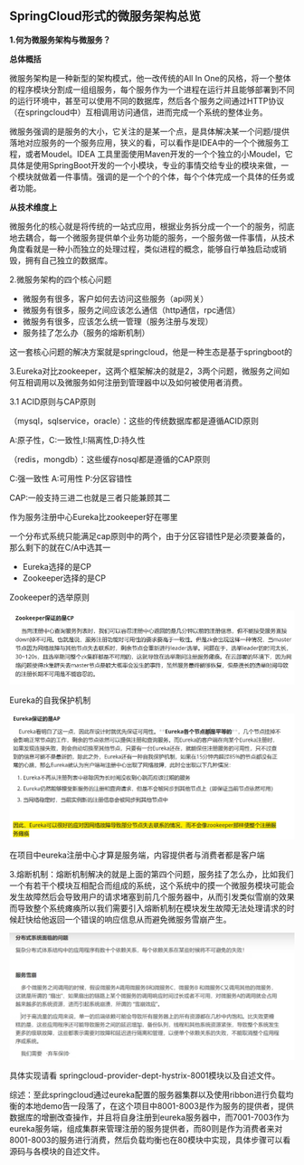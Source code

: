 ## SpringCloud形式的微服务架构总览

**1.何为微服务架构与微服务？**

**总体概括**

微服务架构是一种新型的架构模式，他一改传统的All In One的风格，将一个整体的程序模块分割成一组组服务，每个服务作为一个进程在运行并且能够部署到不同的运行环境中，甚至可以使用不同的数据库，然后各个服务之间通过HTTP协议（在springcloud中）互相调用访问通信，进而完成一个系统的整体业务。

微服务强调的是服务的大小，它关注的是某一个点，是具体解决某一个问题/提供落地对应服务的一个服务应用，狭义的看，可以看作是IDEA中的一个个微服务工程，或者Moudel。IDEA 工具里面使用Maven开发的一个个独立的小Moudel，它具体是使用SpringBoot开发的一个小模块，专业的事情交给专业的模块来做，一个模块就做着一件事情。强调的是一个个的个体，每个个体完成一个具体的任务或者功能。

**从技术维度上**

微服务化的核心就是将传统的一站式应用，根据业务拆分成一个一个的服务，彻底地去耦合，每一个微服务提供单个业务功能的服务，一个服务做一件事情，从技术角度看就是一种小而独立的处理过程，类似进程的概念，能够自行单独启动或销毁，拥有自己独立的数据库。

2.微服务架构的四个核心问题

* 微服务有很多，客户如何去访问这些服务（api网关）
* 微服务有很多，服务之间应该怎么通信（http通信，rpc通信）
* 微服务有很多，应该怎么统一管理（服务注册与发现）
* 服务挂了怎么办（服务的熔断机制）

这一套核心问题的解决方案就是springcloud，他是一种生态是基于springboot的

3.Eureka对比zookeeper，这两个框架解决的就是2，3两个问题，微服务之间如何互相调用以及微服务如何注册到管理器中以及如何被使用者消费。

3.1 ACID原则与CAP原则

（mysql，sqlservice，oracle）：这些的传统数据库都是遵循ACID原则

A:原子性，C:一致性,I:隔离性,D:持久性

（redis，mongdb）：这些缓存nosql都是遵循的CAP原则

C:强一致性 A:可用性 P:分区容错性

CAP:一般支持三进二也就是三者只能兼顾其二

作为服务注册中心Eureka比zookeeper好在哪里

一个分布式系统只能满足cap原则中的两个，由于分区容错性P是必须要兼备的，那么剩下的就在C/A中选其一

* Eureka选择的是CP
* Zookeeper选择的是CP

Zookeeper的选举原则

![image.png](./assets/1655949431733-image.png)

Eureka的自我保护机制

![image.png](./assets/1655949414299-image.png)

在项目中eureka注册中心才算是服务端，内容提供者与消费者都是客户端

3.熔断机制：熔断机制解决的就是上面的第四个问题，服务挂了怎么办，比如我们一个有若干个模块互相配合而组成的系统，这个系统中的摸一个微服务模块可能会发生故障然后会导致用户的请求堵塞到前几个服务器中，从而引发类似雪崩的效果而导致整个系统瘫痪所以我们需要引入熔断机制在模块发生故障无法处理请求的时候赶快给他返回一个错误的响应信息从而避免微服务雪崩产生。

![image.png](./assets/1655975026791-image.png)

具体实现请看 springcloud-provider-dept-hystrix-8001模块以及自述文件。

综述：至此springcloud通过eureka配置的服务器集群以及使用ribbon进行负载均衡的本地demo告一段落了，在这个项目中8001-8003是作为服务的提供者，提供数据库的增删改查操作，并且将自身注册到eureka服务器中，而7001-7003作为eureka服务端，组成集群来管理注册的服务提供者，而80则是作为消费者来对8001-8003的服务进行消费，然后负载均衡也在80模块中实现，具体步骤可以看源码与各模块的自述文件。
